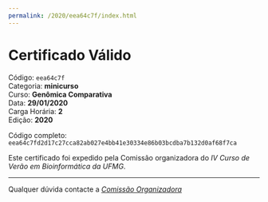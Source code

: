 ```yaml
---
permalink: /2020/eea64c7f/index.html
---
```


# Certificado Válido

Código: `eea64c7f`<br>
Categoria: **minicurso**<br>
Curso: **Genômica Comparativa**<br>
Data: **29/01/2020**<br>
Carga Horária: **2**<br>
Edição: **2020**<br>


Código completo: `eea64c7fd2d17c27cca82ab027e4bb41e30334e86b03bcdba7b132d0af68f7ca`


Este certificado foi expedido pela Comissão organizadora do *IV Curso de Verão em Bioinformática da UFMG*.

----

Qualquer dúvida contacte a [_Comissão Organizadora_](<mailto:cursobioinfoufmg@gmail.com$subject=[Certificados]>)

